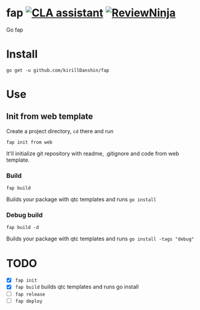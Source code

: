# fap [![CLA assistant](https://cla-assistant.io/readme/badge/kirillDanshin/fap)](https://cla-assistant.io/kirillDanshin/fap) [![ReviewNinja](https://app.review.ninja/62991967/badge)](https://app.review.ninja/kirillDanshin/fap)

Go fap

# Install

`go get -u github.com/kirillDanshin/fap`

# Use

## Init from web template

Create a project directory, `cd` there and run

`fap init from web`

It'll initialize git repository with readme, .gitignore and code from web template.

### Build

`fap build`

Builds your package with qtc templates and runs `go install`

### Debug build

`fap build -d`

Builds your package with qtc templates and runs `go install -tags "debug"`

# TODO

- [x] `fap init`
- [x] `fap build` builds qtc templates and runs go install
- [ ] `fap release`
- [ ] `fap deploy`
